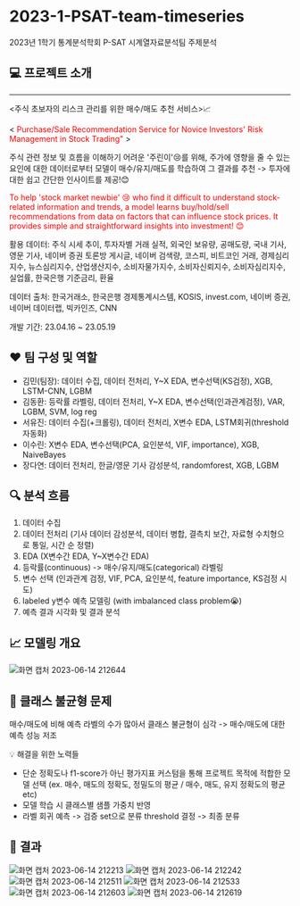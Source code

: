 # 2023-1-PSAT-team-timeseries
2023년 1학기 통계분석학회 P-SAT 시계열자료분석팀 주제분석  



## 💻 프로젝트 소개
---
<주식 초보자의 리스크 관리를 위한 매수/매도 추천 서비스>📈  

<<span style="color:red"> Purchase/Sale Recommendation Service for Novice Investors' Risk Management in Stock Trading" </span>>

주식 관련 정보 및 흐름을 이해하기 어려운 '주린이'😢를 위해, 주가에 영향을 줄 수 있는 요인에 대한 데이터로부터 모델이 매수/유지/매도를 학습하여 그 결과를 추천 -> 투자에 대한 쉽고 간단한 인사이트를 제공!😊  

<span style="color:red">To help 'stock market newbie' 😢 who find it difficult to understand stock-related information and trends, a model learns buy/hold/sell recommendations from data on factors that can influence stock prices. It provides simple and straightforward insights into investment! 😊</span>




활용 데이터: 주식 시세 추이, 투자자별 거래 실적, 외국인 보유량, 공매도량, 국내 기사, 영문 기사, 네이버 증권 토론방 게시글, 네이버 검색량, 코스피, 비트코인 거래, 경제심리지수, 뉴스심리지수, 산업생산지수, 소비자물가지수, 소비자신뢰지수, 소비자심리지수, 실업률, 한국은행 기준금리, 환율

데이터 출처: 한국거래소, 한국은행 경제통계시스템, KOSIS, invest.com, 네이버 증권, 네이버 데이터랩, 빅카인즈, CNN

개발 기간: 23.04.16 ~ 23.05.19


## ❤️ 팀 구성 및 역할
- 김민(팀장): 데이터 수집, 데이터 전처리, Y~X EDA, 변수선택(KS검정), XGB, LSTM-CNN, LGBM
- 김동환: 등락률 라벨링, 데이터 전처리, Y~X EDA, 변수선택(인과관계검정), VAR, LGBM, SVM, log reg
- 서유진: 데이터 수집(+크롤링), 데이터 전처리, X변수 EDA, LSTM회귀(threshold자동화)
- 이수린: X변수 EDA, 변수선택(PCA, 요인분석, VIF, importance), XGB, NaiveBayes
- 장다연: 데이터 전처리, 한글/영문 기사 감성분석, randomforest, XGB, LGBM


## 🔍 분석 흐름
1. 데이터 수집
2. 데이터 전처리 (기사 데이터 감성분석, 데이터 병합, 결측치 보간, 자료형 수치형으로 통일, 시간 순 정렬)
3. EDA (X변수간 EDA, Y~X변수간 EDA)
4. 등락률(continuous) -> 매수/유지/매도(categorical) 라벨링
5. 변수 선택 (인과관계 검정, VIF, PCA, 요인분석, feature importance, KS검정 시도)
6. labeled y변수 예측 모델링 (with imbalanced class problem😭)
7. 예측 결과 시각화 및 결과 분석


## 📈 모델링 개요
![화면 캡처 2023-06-14 212644](https://github.com/mminiiii/ModelingStockBuySellPrediction/assets/90174257/ef628d73-e77e-4e37-a0ec-97bb7c19c735)


## 🚨 클래스 불균형 문제
매수/매도에 비해 예측 라벨의 수가 많아서 클래스 불균형이 심각 -> 매수/매도에 대한 예측 성능 저조

💡 해결을 위한 노력들
- 단순 정확도나 f1-score가 아닌 평가지표 커스텀을 통해 프로젝트 목적에 적합한 모델 선택 (ex. 매수, 매도의 정확도, 정밀도의 평균 / 매수, 매도, 유지 정확도의 평균 etc)
- 모델 학습 시 클래스별 샘플 가중치 반영
- 라벨 회귀 예측 -> 검증 set으로 분류 threshold 결정 -> 최종 분류


## 📃 결과
![화면 캡처 2023-06-14 212213](https://github.com/mminiiii/ModelingStockBuySellPrediction/assets/90174257/60fad7c1-5b94-4a24-a004-aaed0c71976c)
![화면 캡처 2023-06-14 212242](https://github.com/mminiiii/ModelingStockBuySellPrediction/assets/90174257/ab0a5ce1-e32e-4508-a379-f7543abe4bbd)
![화면 캡처 2023-06-14 212511](https://github.com/mminiiii/ModelingStockBuySellPrediction/assets/90174257/4a5403a3-b952-433f-bd1c-527da7ebc030)
![화면 캡처 2023-06-14 212533](https://github.com/mminiiii/ModelingStockBuySellPrediction/assets/90174257/e84f0203-acd0-4baa-9579-9108bd9abd88)
![화면 캡처 2023-06-14 212603](https://github.com/mminiiii/ModelingStockBuySellPrediction/assets/90174257/c36b4367-947a-4837-9d38-32889bfea767)
![화면 캡처 2023-06-14 212619](https://github.com/mminiiii/ModelingStockBuySellPrediction/assets/90174257/1206e5ed-a46d-47a9-b6d2-e7b03b96fd66)
